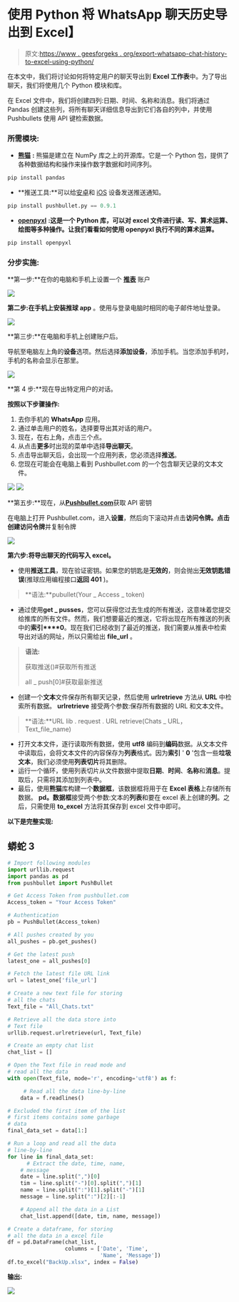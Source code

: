 # 使用 Python 将 WhatsApp 聊天历史导出到 Excel】

> 原文:[https://www . geesforgeks . org/export-whatsapp-chat-history-to-excel-using-python/](https://www.geeksforgeeks.org/export-whatsapp-chat-history-to-excel-using-python/)

在本文中，我们将讨论如何将特定用户的聊天导出到 **Excel 工作表**中。为了导出聊天，我们将使用几个 Python 模块和库。

在 Excel 文件中，我们将创建四列:日期、时间、名称和消息。我们将通过 Pandas 创建这些列，将所有聊天详细信息导出到它们各自的列中，并使用 Pushbullets 使用 API 键检索数据。

### 所需模块:

*   [**熊猫**](https://www.geeksforgeeks.org/python-pandas-dataframe/) **:** 熊猫是建立在 NumPy 库之上的开源库。它是一个 Python 包，提供了各种数据结构和操作来操作数字数据和时间序列。

```py
pip install pandas
```

*   **推送工具:**可以给[安卓](https://play.google.com/store/apps/details?id=com.pushbullet.android)和 [iOS](https://itunes.apple.com/us/app/pushbullet/id810352052) 设备发送推送通知。

```py
pip install pushbullet.py == 0.9.1
```

*   [**openpyxl**](https://www.geeksforgeeks.org/python-reading-excel-file-using-openpyxl-module/) **:这是一个 Python 库，可以对 excel 文件进行读、写、算术运算、绘图等多种操作。让我们看看如何使用 openpyxl 执行不同的算术运算。**

```py
pip install openpyxl
```

### **分步**实施:

**第一步:**在你的电脑和手机上设置一个 [**推表**](https://www.pushbullet.com/) 账户

![](img/8ececc386d50387c87c1a3a4ad906afa.png)

**第二步:**在手机上安装**推球 app** 。使用与登录电脑时相同的电子邮件地址登录。

![](img/b72dab406057bfce6161768a6dd68ab5.png)

**第三步:**在电脑和手机上创建账户后。

导航至电脑左上角的**设备**选项。然后选择**添加设备**，添加手机。当您添加手机时，手机的名称会显示在那里。

![](img/7046f89e00479b21d907b23f939b9b33.png)

**第 4 步:**现在导出特定用户的对话。

**按照以下步骤操作:**

1.  去你手机的 **WhatsApp** 应用。
2.  通过单击用户的姓名，选择要导出其对话的用户。
3.  现在，在右上角，点击三个点。
4.  从点击**更多**时出现的菜单中选择**导出聊天**。
5.  点击导出聊天后，会出现一个应用列表，您必须选择**推送**。
6.  您现在可能会在电脑上看到 Pushbullet.com 的一个包含聊天记录的文本文件。

![](img/4f237f959920054052ef879b5f1c2ae8.png) ![](img/bb63c5f43688fbaa6360e83739cb535f.png)

**第五步:**现在，从[**Pushbullet.com**](https://www.pushbullet.com/#settings)获取 API 密钥

在电脑上打开 Pushbullet.com，进入**设置**，然后向下滚动并点击**访问令牌。**点击**创建访问令牌**并复制令牌

![](img/32335cc6cdfb58f7995084d660d0d2fd.png)

**第六步:将导出聊天的代码写入 excel。**

*   使用**推送工具**，现在验证密钥。如果您的钥匙是**无效的**，则会抛出**无效钥匙错误**(推球应用编程接口**返回 401** )。

> **语法:**pubullet(Your _ Access _ token)

*   通过使用**get _ pusses**，您可以获得您过去生成的所有推送，这意味着您提交给推库的所有文件。然而，我们想要最近的推送，它将出现在所有推送的列表中的**索引****0**。现在我们已经收到了最近的推送，我们需要从推表中检索导出对话的网址，所以只需给出 **file_url** 。

> **语法:**
> 
> 获取推送()#获取所有推送
> 
> all _ push[0]#获取最新推送

*   创建一个**文本**文件保存所有聊天记录，然后使用 **urlretrieve** 方法从 **URL** 中检索所有数据。 **urlretrieve** 接受两个参数:保存所有数据的 URL 和文本文件。

> **语法:**URL lib . request . URL retrieve(Chats _ URL，Text_file_name)

*   打开文本文件，逐行读取所有数据，使用 **utf8** 编码到**编码**数据。从文本文件中读取后，会将文本文件的内容保存为**列表**格式。因为**索引** ' **0** '包含一些**垃圾文本**，我们必须使用**列表切片**将其删除。
*   运行一个循环，使用列表切片从文件数据中提取**日期**、**时间**、**名称**和**消息**。提取后，只需将其添加到列表中。
*   最后，使用**熊猫**库构建一个**数据框**，该数据框将用于在 **Excel 表格**上存储所有数据。 **pd。数据框**接受两个参数:文本的**列表**和要在 excel 表上创建的**列**。之后，只需使用 **to_excel** 方法将其保存到 excel 文件中即可。

**以下是完整实现:**

## 蟒蛇 3

```py
# Import following modules
import urllib.request
import pandas as pd 
from pushbullet import PushBullet 

# Get Access Token from pushbullet.com
Access_token = "Your Access Token"

# Authentication
pb = PushBullet(Access_token) 

# All pushes created by you
all_pushes = pb.get_pushes() 

# Get the latest push
latest_one = all_pushes[0] 

# Fetch the latest file URL link
url = latest_one['file_url'] 

# Create a new text file for storing
# all the chats
Text_file = "All_Chats.txt" 

# Retrieve all the data store into
# Text file
urllib.request.urlretrieve(url, Text_file)

# Create an empty chat list
chat_list = [] 

# Open the Text file in read mode and
# read all the data
with open(Text_file, mode='r', encoding='utf8') as f:

     # Read all the data line-by-line
    data = f.readlines() 

# Excluded the first item of the list
# first items contains some garbage
# data
final_data_set = data[1:]

# Run a loop and read all the data
# line-by-line
for line in final_data_set:
      # Extract the date, time, name,
    # message
    date = line.split(",")[0] 
    tim = line.split("-")[0].split(",")[1] 
    name = line.split(":")[1].split("-")[1] 
    message = line.split(":")[2][:-1] 

    # Append all the data in a List
    chat_list.append([date, tim, name, message])

# Create a dataframe, for storing
# all the data in a excel file
df = pd.DataFrame(chat_list,
                  columns = ['Date', 'Time',
                             'Name', 'Message'])
df.to_excel("BackUp.xlsx", index = False)
```

**输出:**

![](img/d9d8bf4e2596e48876f9facc16faf783.png)